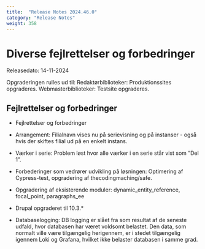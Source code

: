 ```yaml
---
title:  "Release Notes 2024.46.0"
category: "Release Notes"
weight: 358
---  
```

# Diverse fejlrettelser og forbedringer

Releasedato: 14-11-2024

Opgraderingen rulles ud til: 
Redaktørbiblioteker: Produktionssites opgraderes. 
Webmasterbiblioteker: Testsite opgraderes. 

## Fejlrettelser og forbedringer

- Fejlrettelser og forbedringer

- Arrangement: Filialnavn vises nu på serievisning og på instanser - også hvis der skiftes filial ud på en enkelt instans.

- Værker i serie: Problem løst hvor alle værker i en serie står vist som ”Del 1”.

- Forbederinger som vedrører udvikling på løsningen: Optimering af Cypress-test, opgradering af thecodingmaching/safe. 

- Opgradering af eksisterende moduler: dynamic_entity_reference, focal_point, paragraphs_ee

- Drupal opgraderet til 10.3.*

- Databaselogging: DB logging er slået fra som resultat af de seneste udfald, hvor databasen har været voldsomt belastet. Den data, som normalt ville være tilgængelig herigennem, er i stedet tilgængelig igennem Loki og Grafana, hvilket ikke belaster databasen i samme grad.


